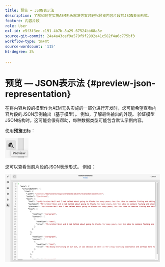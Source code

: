 ```yaml
---
title: 预览 — JSON表示法
description: 了解如何在实施AEM无头解决方案时轻松预览内容片段的JSON表示形式。
feature: 内容片段
role: User
exl-id: e5f3f3ee-c191-4b7b-8a29-67524bb68a8e
source-git-commit: 24a4a43cef9a579f9f2992a41c582f4a6c775bf3
workflow-type: tm+mt
source-wordcount: '115'
ht-degree: 3%

---
```


# 预览 — JSON表示法 {#preview-json-representation}

在将内容片段的模型作为AEM无头实施的一部分进行开发时，您可能希望查看内容片段的JSON示例输出（基于模型）。 例如，了解最终输出的外观。 验证模型JSON结构时，这可能会很有帮助，每种数据类型可能包含默认示例内容。

使用&#x200B;**预览**&#x200B;图标：

![内容片段编辑器 — “预览”选项卡](assets/cfm-preview-01.png)

您可以查看当前片段的JSON表示形式。 例如：

![内容片段编辑器 — 片段的预览](assets/cfm-preview-02.png)
